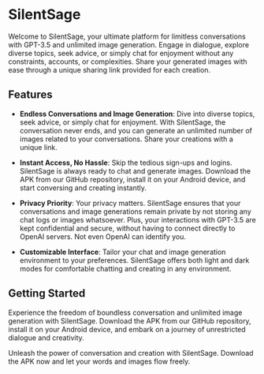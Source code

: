 SilentSage
==========

Welcome to SilentSage, your ultimate platform for limitless conversations with GPT-3.5 and unlimited image generation. Engage in dialogue, explore diverse topics, seek advice, or simply chat for enjoyment without any constraints, accounts, or complexities. Share your generated images with ease through a unique sharing link provided for each creation.

Features
--------

*   **Endless Conversations and Image Generation**: Dive into diverse topics, seek advice, or simply chat for enjoyment. With SilentSage, the conversation never ends, and you can generate an unlimited number of images related to your conversations. Share your creations with a unique link.

*   **Instant Access, No Hassle**: Skip the tedious sign-ups and logins. SilentSage is always ready to chat and generate images. Download the APK from our GitHub repository, install it on your Android device, and start conversing and creating instantly.
    
*   **Privacy Priority**: Your privacy matters. SilentSage ensures that your conversations and image generations remain private by not storing any chat logs or images whatsoever. Plus, your interactions with GPT-3.5 are kept confidential and secure, without having to connect directly to OpenAI servers. Not even OpenAI can identify you.
    
*   **Customizable Interface**: Tailor your chat and image generation environment to your preferences. SilentSage offers both light and dark modes for comfortable chatting and creating in any environment.
    

Getting Started
---------------

Experience the freedom of boundless conversation and unlimited image generation with SilentSage. Download the APK from our GitHub repository, install it on your Android device, and embark on a journey of unrestricted dialogue and creativity.

Unleash the power of conversation and creation with SilentSage. Download the APK now and let your words and images flow freely.

